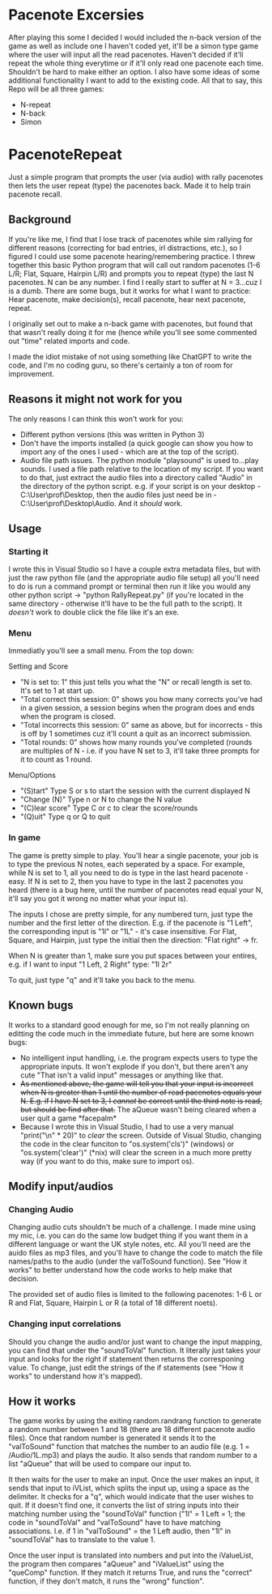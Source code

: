 # Pacenote Excersies
After playing this some I decided I would included the n-back version of the game as well as include one I haven't coded yet, it'll be a simon type game where the user will input all the read pacenotes. Haven't decided if it'll repeat the whole thing everytime or if it'll only read one pacenote each time. Shouldn't be hard to make either an option. I also have some ideas of some additional functionality I want to add to the existing code. All that to say, this Repo will be all three games:
- N-repeat
- N-back
- Simon


# PacenoteRepeat
Just a simple program that prompts the user (via audio) with rally pacenotes then lets the user repeat (type) the pacenotes back. Made it to help train pacenote recall.

## Background
If you're like me, I find that I lose track of pacenotes while sim rallying for different reasons (correcting for bad entries, irl distractions, etc.), so I figured I could use some pacenote hearing/remembering practice. I threw together this  basic Python program that will call out random pacenotes (1-6 L/R; Flat, Square, Hairpin L/R) and prompts you to repeat (type) the last N pacenotes. N can be any number. I find I really start to suffer at N = 3...cuz I is a dumb. There are some bugs, but it works for what I want to practice: Hear pacenote, make decision(s), recall pacenote, hear next pacenote, repeat.

I originally set out to make a n-back game with pacenotes, but found that that wasn't really doing it for me (hence while you'll see some commented out "time" related imports and code.

I made the idiot mistake of not using something like ChatGPT to write the code, and I'm no coding guru, so there's certainly a ton of room for improvement.

## Reasons it might not work for you
The only reasons I can think this won't work for you:
- Different python versions (this was written in Python 3)
- Don't have the imports installed (a quick google can show you how to import any of the ones I used - which are at the top of the script).
- Audio file path issues. The python module "playsound" is used to...play sounds. I used a file path relative to the location of my script. If you want to do that, just extract the audio files into a directory called "Audio" in the directory of the python script. e.g. if your script is on your desktop - C:\User\prof\Desktop, then the audio files just need be in - C:\User\prof\Desktop\Audio. And it _should_ work.

## Usage
### Starting it
I wrote this in Visual Studio so I have a couple extra metadata files, but with just the raw python file (and the appropriate audio file setup) all you'll need to do is run a command prompt or terminal then run it like you would any other python script -> "python RallyRepeat.py" (if you're located in the same directory - otherwise it'll have to be the full path to the script). It _doesn't_ work to double click the file like it's an exe.

### Menu
Immediatly you'll see a small menu. From the top down:

Setting and Score
- "N is set to: 1"                    this just tells you what the "N" or recall length is set to. It's set to 1 at start up.
- "Total correct this session: 0"     shows you how many corrects you've had in a given session, a session begins when the program does and ends when the program is closed.
- "Total incorrects this session: 0"  same as above, but for incorrects - this is off by 1 sometimes cuz it'll count a quit as an incorrect submission.
- "Total rounds: 0"                   shows how many rounds you've completed (rounds are multiples of N - i.e. if you have N set to 3, it'll take three prompts for it to count as 1 round.

Menu/Options
- "(S)tart"       Type S or s to start the session with the current displayed N
- "Change (N)"    Type n or N to change the N value
- "(C)lear score" Type C or c to clear the score/rounds
- "(Q)uit"        Type q or Q to quit

### In game
The game is pretty simple to play. You'll hear a single pacenote, your job is to type the previous N notes, each seperated by a space. For example, while N is set to 1, all you need to do is type in the last heard pacenote - easy. If N is set to 2, then you have to type in the last 2 pacenotes you heard (there is a bug here, until the number of pacenotes read equal your N, it'll say you got it wrong no matter what your input is).

The inputs I chose are pretty simple, for any numbered turn, just type the number and the first letter of the direction. E.g. if the pacenote is "1 Left", the corresponding input is "1l" or "1L" - it's case insensitive. For Flat, Square, and Hairpin, just type the initial then the direction: "Flat right" -> fr.

When N is greater than 1, make sure you put spaces between your entires, e.g. if I want to input "1 Left, 2 Right" type: "1l 2r"

To quit, just type "q" and it'll take you back to the menu.

## Known bugs
It works to a standard good enough for me, so I'm not really planning on editting the code much in the immediate future, but here are some known bugs:
- No intelligent input handling, i.e. the program expects users to type the appropriate inputs. It won't explode if you don't, but there aren't any cute "That isn't a valid input" messages or anything like that.
- ~~As mentioned above, the game will tell you that your input is incorrect when N is greater than 1 until the number of read pacenotes equals your N. E.g. if I have N set to 3, I _cannot_ be correct until the third note is read, but should be find after that.~~ The aQueue wasn't being cleared when a user quit a game \*facepalm\*
- Because I wrote this in Visual Studio, I had to use a very manual "print("\n" * 20)" to _clear_ the screen. Outside of Visual Studio, changing the code in the clear funciton to "os.system('cls')" (windows) or "os.system('clear')" (\*nix) will clear the screen in a much more pretty way (if you want to do this, make sure to import os).

## Modify input/audios
### Changing Audio
Changing audio cuts shouldn't be much of a challenge. I made mine using my mic, i.e. you can do the same low budget thing if you want them in a different language or want the UK style notes, etc. All you'll need are the auido files as mp3 files, and you'll have to change the code to match the file names/paths to the audio (under the valToSound function). See "How it works" to better understand how the code works to help make that decision.

The provided set of audio files is limited to the following pacenotes: 1-6 L or R and Flat, Square, Hairpin L or R (a total of 18 different noets).

### Changing input correlations
Should you change the audio and/or just want to change the input mapping, you can find that under the "soundToVal" function. It literally just takes your input and looks for the right if statement then returns the corresponing value. To change, just edit the strings of the if statements (see "How it works" to understand how it's mapped).

## How it works
The game works by using the exiting random.randrang function to generate a random number between 1 and 18 (there are 18 different pacenote audio files). Once that random number is generated it sends it to the "valToSound" function that matches the number to an audio file (e.g. 1 = /Audio/1L.mp3) and plays the audio. It also sends that random number to a list "aQueue" that will be used to compare our input to.

It then waits for the user to make an input. Once the user makes an input, it sends that input to iVList, which splits the input up, using a space as the delimiter. It checks for a "q", which would indicate that the user wishes to quit. If it doesn't find one, it converts the list of string inputs into their matching number using the "soundToVal" function ("1l" = 1 Left = 1; the code in "soundToVal" and "valToSound" have to have matching associations. I.e. if 1 in "valToSound" = the 1 Left audio, then "1l" in "soundToVal" has to translate to the value 1.

Once the user input is translated into numbers and put into the iValueList, the program then compares "aQueue" and "iValueList" using the "queComp" function. If they match it returns True, and runs the "correct" function, if they don't match, it runs the "wrong" function".
